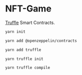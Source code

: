 # NFT-Game

[Truffle](https://www.trufflesuite.com/) Smart Contracts.

```sh
yarn init
```

```sh
yarn add @openzeppelin/contracts
```

```sh
yarn add truffle
```

```sh
yarn truffle init
```

```sh
yarn truffle compile
```
